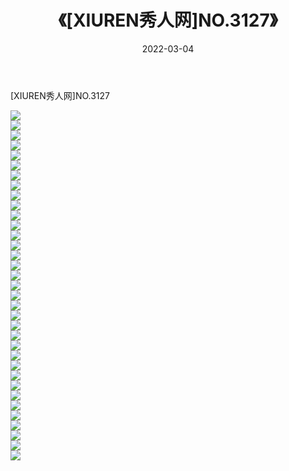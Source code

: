 ﻿---
layout: post
title:  《[XIUREN秀人网]NO.3127》
date:   2022-03-04
img: http://img.660000.xyz/Sharelink/秀人网/秀人网第04部分/[XIUREN秀人网]NO.3127/000.jpg
categories: [美女, 清纯, 唯美]
---

[XIUREN秀人网]NO.3127

 ![](http://img.660000.xyz/Sharelink/秀人网/秀人网第04部分/[XIUREN秀人网]NO.3127/001.jpg) <br>![](http://img.660000.xyz/Sharelink/秀人网/秀人网第04部分/[XIUREN秀人网]NO.3127/002.jpg) <br>![](http://img.660000.xyz/Sharelink/秀人网/秀人网第04部分/[XIUREN秀人网]NO.3127/003.jpg) <br>![](http://img.660000.xyz/Sharelink/秀人网/秀人网第04部分/[XIUREN秀人网]NO.3127/004.jpg) <br>![](http://img.660000.xyz/Sharelink/秀人网/秀人网第04部分/[XIUREN秀人网]NO.3127/005.jpg) <br>![](http://img.660000.xyz/Sharelink/秀人网/秀人网第04部分/[XIUREN秀人网]NO.3127/006.jpg) <br>![](http://img.660000.xyz/Sharelink/秀人网/秀人网第04部分/[XIUREN秀人网]NO.3127/007.jpg) <br>![](http://img.660000.xyz/Sharelink/秀人网/秀人网第04部分/[XIUREN秀人网]NO.3127/008.jpg) <br>![](http://img.660000.xyz/Sharelink/秀人网/秀人网第04部分/[XIUREN秀人网]NO.3127/009.jpg) <br>![](http://img.660000.xyz/Sharelink/秀人网/秀人网第04部分/[XIUREN秀人网]NO.3127/010.jpg) <br>![](http://img.660000.xyz/Sharelink/秀人网/秀人网第04部分/[XIUREN秀人网]NO.3127/011.jpg) <br>![](http://img.660000.xyz/Sharelink/秀人网/秀人网第04部分/[XIUREN秀人网]NO.3127/012.jpg) <br>![](http://img.660000.xyz/Sharelink/秀人网/秀人网第04部分/[XIUREN秀人网]NO.3127/013.jpg) <br>![](http://img.660000.xyz/Sharelink/秀人网/秀人网第04部分/[XIUREN秀人网]NO.3127/014.jpg) <br>![](http://img.660000.xyz/Sharelink/秀人网/秀人网第04部分/[XIUREN秀人网]NO.3127/015.jpg) <br>![](http://img.660000.xyz/Sharelink/秀人网/秀人网第04部分/[XIUREN秀人网]NO.3127/016.jpg) <br>![](http://img.660000.xyz/Sharelink/秀人网/秀人网第04部分/[XIUREN秀人网]NO.3127/017.jpg) <br>![](http://img.660000.xyz/Sharelink/秀人网/秀人网第04部分/[XIUREN秀人网]NO.3127/018.jpg) <br>![](http://img.660000.xyz/Sharelink/秀人网/秀人网第04部分/[XIUREN秀人网]NO.3127/019.jpg) <br>![](http://img.660000.xyz/Sharelink/秀人网/秀人网第04部分/[XIUREN秀人网]NO.3127/020.jpg) <br>![](http://img.660000.xyz/Sharelink/秀人网/秀人网第04部分/[XIUREN秀人网]NO.3127/021.jpg) <br>![](http://img.660000.xyz/Sharelink/秀人网/秀人网第04部分/[XIUREN秀人网]NO.3127/022.jpg) <br>![](http://img.660000.xyz/Sharelink/秀人网/秀人网第04部分/[XIUREN秀人网]NO.3127/023.jpg) <br>![](http://img.660000.xyz/Sharelink/秀人网/秀人网第04部分/[XIUREN秀人网]NO.3127/024.jpg) <br>![](http://img.660000.xyz/Sharelink/秀人网/秀人网第04部分/[XIUREN秀人网]NO.3127/025.jpg) <br>![](http://img.660000.xyz/Sharelink/秀人网/秀人网第04部分/[XIUREN秀人网]NO.3127/026.jpg) <br>![](http://img.660000.xyz/Sharelink/秀人网/秀人网第04部分/[XIUREN秀人网]NO.3127/027.jpg) <br>![](http://img.660000.xyz/Sharelink/秀人网/秀人网第04部分/[XIUREN秀人网]NO.3127/028.jpg) <br>![](http://img.660000.xyz/Sharelink/秀人网/秀人网第04部分/[XIUREN秀人网]NO.3127/029.jpg) <br>![](http://img.660000.xyz/Sharelink/秀人网/秀人网第04部分/[XIUREN秀人网]NO.3127/030.jpg) <br>![](http://img.660000.xyz/Sharelink/秀人网/秀人网第04部分/[XIUREN秀人网]NO.3127/031.jpg) <br>![](http://img.660000.xyz/Sharelink/秀人网/秀人网第04部分/[XIUREN秀人网]NO.3127/032.jpg) <br>![](http://img.660000.xyz/Sharelink/秀人网/秀人网第04部分/[XIUREN秀人网]NO.3127/033.jpg) <br>![](http://img.660000.xyz/Sharelink/秀人网/秀人网第04部分/[XIUREN秀人网]NO.3127/034.jpg) <br>![](http://img.660000.xyz/Sharelink/秀人网/秀人网第04部分/[XIUREN秀人网]NO.3127/035.jpg) <br>